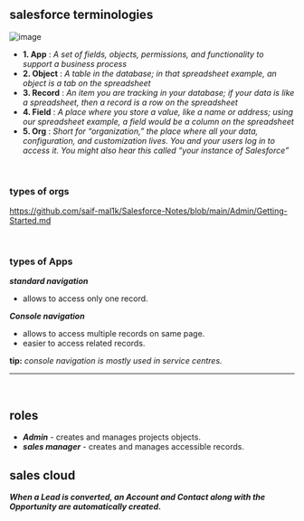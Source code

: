 
## salesforce terminologies
![image](https://user-images.githubusercontent.com/63545175/188314760-13b4424a-b492-4f14-9cea-5ad50cddd374.png)
- **1. App** :	_A set of fields, objects, permissions, and functionality to support a business process_
- **2. Object** :	_A table in the database; in that spreadsheet example, an object is a tab on the spreadsheet_
- **3. Record** :	_An item you are tracking in your database; if your data is like a spreadsheet, then a record is a row on the spreadsheet_
- **4. Field** :	_A place where you store a value, like a name or address; using our spreadsheet example, a field would be a column on the spreadsheet_
- **5. Org** :	_Short for “organization,” the place where all your data, configuration, and customization lives. You and your users log in to access it. You might also hear this called “your instance of Salesforce”_


<br/>

### types of orgs
https://github.com/saif-mal1k/Salesforce-Notes/blob/main/Admin/Getting-Started.md


<br/>

### types of Apps
***standard navigation***
  - allows to access only one record.

***Console navigation***
  - allows to access multiple records on same page.
  - easier to access related records.

**tip:** _console navigation is mostly used in service centres._

---

<br/>

## roles
  - ***Admin*** - creates and manages projects objects.
  - ***sales manager*** - creates and manages accessible records.



## sales cloud
***When a Lead is converted, an Account and Contact along with the Opportunity are automatically created.***







